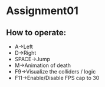 # Assignment01
## How to operate:
* A->Left
* D->Right
* SPACE->Jump
* M->Animation of death
* F9->Visualize the colliders / logic
* F11->Enable/Disable FPS cap to 30
